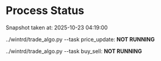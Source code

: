 # Process Status

Snapshot taken at: 2025-10-23 04:19:00

../wintrd/trade_algo.py --task price_update: **NOT RUNNING**

../wintrd/trade_algo.py --task buy_sell: **NOT RUNNING**

